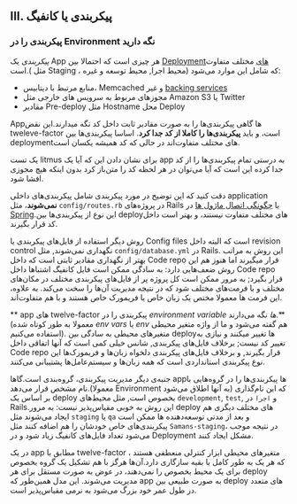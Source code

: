 ## III. پیکربندی یا کانفیگ
### پیکربندی را در Environment نگه دارید

*پیکربندی* یک App هر چیزی است که احتمالا بین [Deploymentهای](./codebase) مختلف متفاوت است.( مثل Staging ، محیط اجرا, محیط توسعه و غیره) که شامل این موارد می‌شود:

* منابع مرتبط با دیتابیس، Memcached و غیر [backing services](./backing-services)
* مجوزهای مربوط به سرویس های خارجی مثل Amazon S3 یا Twitter
* مقادیر Pre-deploy مثل Hostname محل Deploy 

Appها گاهی پیکربندی‌ها را به صورت مقادیر ثابت داخل کد نگه میدارند.این نقض  tweleve-factor  است، و باید **پیکربندی‌ها را کاملا از کد جدا کرد**. اساسا پیکربندی‌ها بین deployment‌های مختلف متفاوت‌اند در حالی که کد همیشه یکسان است.

یک تست litmus برای نشان دادن این که آیا یک app به درستی تمام پیکربندی‌ها را از کد جدا کرده این است که آیا می‌توان در هر لحظه کد را متن‌باز کرد بدون اینکه هیچ مجوزی افشا شود.

دقت کنید که این توضیح در مورد پیکربندی شامل پیکربندی‌های داخلی application **نمی‌شوند**، مثل `config/routes.rb` در پروژه‌های Rails یا [چگونگی اتصال ماژول ها](http://docs.spring.io/spring/docs/current/spring-framework-reference/html/beans.html) در [Spring](http://spring.io/).این نوع از پیکربندی‌ها بین deployهای مختلف متفاوت نیستند، و بهتر است داخل کد قرار بگیرند.

روش دیگر استفاده از فایل‌های پیکربندی یا Config files است که البته داخل revision control نگهداری نمی‌شوند, مثل `config/database.yml` در Rails.
این روش به مراتب بهتر از نگهداری مقادیر ثابتی است که داخل Code repo قرار میگیرند اما هنوز هم این روش ضعف‌هایی دارد: به سادگی ممکن است فایل کانفیگ اشتباها داخل Code repo قرار بگیرد; به مرور ممکن است کل پروژه پر از فایل‌های پیکربندی مختلف در مکان‌های مختلف و با فرمت‌های مختلف شود که در نتیجه مدیریت آن‌ها را سخت می‌کند. به علاوه، این فرمت ها معمولا مختص یک زبان خاص یا فریمورک خاص هستند و با هم متفاوت‌اند.

** app های twelve-factor  پیکربندی را در *environment variable ها* نگه می‌دارند.**(معمولا به طور کوتاه شده *env vars* یا *env* هم گفته می‌شود و ما از واژه متغیر محیطی استفاده می‌کنیم). متغیر‌های محیطی به سادگی بین deployها تغییر میکنند و نیازی به تغییر کد نیست; برخلاف فایل‌های پیکربندی, شانس خیلی کمی است که آنها اتفاقی داخل Code repo قرار بگیرند, و برخلاف فایل‌های پیکربندی دلخواه زبان‌ها و فریمورک‌ها این نوع پیکربندی استانداردی است که همه زبان‌ها و سیستم‌عامل‌ها پشتیبانی می‌کنند.

جنبه‌ی دیگر مدیریت پیکربندی، گروه‌بندی است.گاها appها پیکربندی‌ها را در گروه‌هایی با نام مشخص قرار می‌دهد.(معمولا Environment به آنها اطلاق می‌شود) که این نام‌گذاری بر اساس یک deploy بخصوص است, مثل محیط‌های `development`, `test`, و `اجرا`  در Rails.این روش به خوبی مقیاس‌پذیر نیست: به مرور deploy های مختلف دیگری هم ایجاد می‌شوند مثل `staging` یا `qa` و بعد از مدتی توسعه‌دهنده ها ممکن است پیکربندی‌های خاص خودشان را هم اضافه کنند مثل `Samans-staging`، در نتیجه موجب می‌شود تعداد فایل‌های کانفیگ زیاد شود و در Deployment مشکل ایجاد کنند.


در یک app مطابق با twelve-factor ، متغیر‌های محیطی ابزار کنترلی منعطفی هستند که هر یک به طور کامل با بقیه سازگاری دارد.آن‌ها هرگز با هم تشکیل یک گروه بخصوص برای یک محیط بخصوص را نمی‌دهند، در عوض به صورت مستقل برای هر deploy مدیریت می‌شوند.
این مدل همین‌طور که app به صورت طبیعی بین deploy های متعدد در طول عمر خود بزرگ می‌شود به نرمی مقیاس‌پذیر است.


















